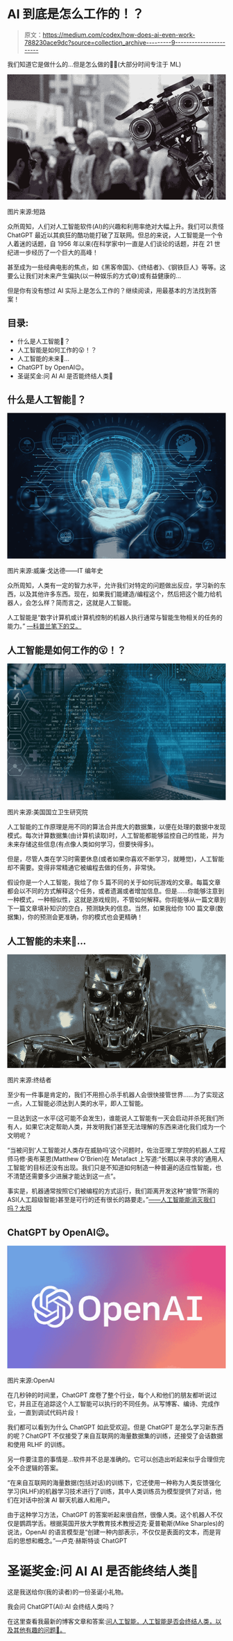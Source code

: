 # AI 到底是怎么工作的！？

> 原文：<https://medium.com/codex/how-does-ai-even-work-788230ace9dc?source=collection_archive---------9----------------------->

我们知道它是做什么的…但是怎么做的🤷‍♂️(大部分时间专注于 ML)

![](img/c1c0e1753285a00ec86b1b4d4fce441a.png)

图片来源:短路

众所周知，人们对人工智能软件(AI)的兴趣和利用率绝对大幅上升。我们可以责怪 ChatGPT 最近以其疯狂的酷功能打破了互联网。但总的来说，人工智能是一个令人着迷的话题，自 1956 年以来(在科学家中)一直是人们谈论的话题，并在 21 世纪进一步经历了一个巨大的高峰！

甚至成为一些经典电影的焦点，如《黑客帝国》、《终结者》、《钢铁巨人》等等。这要么让我们对未来产生偏执(以一种娱乐的方式😅)或有益健康的…

但是你有没有想过 AI 实际上是怎么工作的？继续阅读，用最基本的方法找到答案！

## 目录:

*   什么是人工智能🤖？
*   人工智能是如何工作的😮！？
*   人工智能的未来👾…
*   ChatGPT by OpenAI😉。
*   圣诞奖金:问 AI AI 是否能终结人类🎁

## 什么是人工智能🤖？

![](img/12168cdf3131f39c868baaec07eb6fc2.png)

图片来源:威廉·戈达德——IT 编年史

众所周知，人类有一定的智力水平，允许我们对特定的问题做出反应，学习新的东西，以及其他许多东西。现在，如果我们能建造/编程这个，然后把这个能力给机器人，会怎么样？简而言之，这就是人工智能。

人工智能是“数字计算机或计算机控制的机器人执行通常与智能生物相关的任务的能力。” [—科普兰笔下的艾。](https://www.britannica.com/technology/artificial-intelligence)

## 人工智能是如何工作的😮！？

![](img/ec550e4b8031703e6e2a17f1df243e00.png)

图片来源:美国国立卫生研究院

人工智能的工作原理是用不同的算法合并庞大的数据集，以便在处理的数据中发现模式。每次计算数据集(由计算机读取)时，人工智能都能够监控自己的性能，并为未来存储这些信息(有点像人类如何学习，但要快得多)。

但是，尽管人类在学习时需要休息(或者如果你喜欢不断学习，就睡觉)，人工智能却不需要。变得非常精通它被编程去做的任务，非常快。

假设你是一个人工智能，我给了你 5 篇不同的关于如何玩游戏的文章。每篇文章都会以不同的方式解释这个任务，或者遗漏或者增加信息。但是……你能够注意到一种模式，一种相似性，这就是游戏规则，不管如何解释。你将能够从一篇文章到下一篇文章填补知识的空白，预测缺失的信息。当然，如果我给你 100 篇文章(数据集)，你的预测会更准确，你的模式也会更精确！

## 人工智能的未来👾…

![](img/02ccae82e2c248d934800bbc70eea74a.png)

图片来源:终结者

至少有一件事是肯定的，我们不用担心杀手机器人会很快接管世界……为了实现这一点，人工智能必须达到人类的水平，即人工智能。

一旦达到这一水平(这可能不会发生)，谁能说人工智能有一天会启动并杀死我们所有人，如果它决定帮助人类，并发明我们甚至无法理解的东西来进化我们成为一个文明呢？

“当被问到‘人工智能对人类存在威胁吗’这个问题时，佐治亚理工学院的机器人工程师马修·奥布莱恩(Matthew O'Brien)在 Metafact 上写道:“长期以来寻求的‘通用人工智能’的目标还没有出现。我们只是不知道如何制造一种普遍的适应性智能，也不清楚还需要多少进展才能达到这一点”。

事实是，机器通常按照它们被编程的方式运行，我们距离开发这种“接管”所需的 ASI(人工超级智能)甚至是可行的还有很长的路要走。”[——人工智能能消灭我们吗？太阳](https://www.thesun.co.uk/tech/17703533/artificial-intelligence-wipe-out-humanity/)

## ChatGPT by OpenAI😉。

![](img/cabecbf82061e72435500672e41e5cdc.png)

图片来源:OpenAI

在几秒钟的时间里，ChatGPT 席卷了整个行业，每个人和他们的朋友都听说过它，并且正在追踪这个人工智能可以执行的不同任务。从写博客、编诗、完成作业，一直到调试代码片段！

我们都可以看到为什么 ChatGPT 如此受欢迎。但是 ChatGPT 是怎么学习新东西的呢？ChatGPT 不仅接受了来自互联网的海量数据集的训练，还接受了会话数据和使用 RLHF 的训练。

另一件要注意的事情是…软件并不总是准确的。它可以创造出听起来似乎合理但完全不合逻辑的答案。

“在来自互联网的海量数据(包括对话)的训练下，它还使用一种称为人类反馈强化学习(RLHF)的机器学习技术进行了训练，其中人类训练员为模型提供了对话，他们在对话中扮演 AI 聊天机器人和用户。

由于这种学习方法，ChatGPT 的答案听起来很自然，很像人类。这个机器人不仅仅是鹦鹉学舌。根据英国开放大学教育技术教授迈克·夏普勒斯(Mike Sharples)的说法，OpenAI 的语言模型是“创建一种内部表示，不仅仅是表面的文本，而是背后的思想和概念。”—卢克·赫斯特谈 ChatGPT

# 圣诞奖金:问 AI AI 是否能终结人类🎁

这是我送给你(我的读者)的一份圣诞小礼物。

我会问 ChatGPT(AI):AI 会终结人类吗？

在这里查看我最新的博客文章和答案:[问人工智能，人工智能是否会终结人类，以及其他有趣的问题👀。](/@danbaileydwb/asking-ai-if-ai-will-end-humanity-db589946c51b)